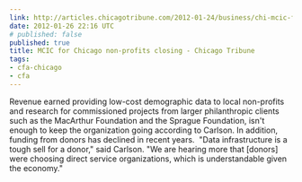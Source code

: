```yaml
---
link: http://articles.chicagotribune.com/2012-01-24/business/chi-mcic-for-chicago-nonprofits-closing-20120124_1_profits-donors-chicago-area
date: 2012-01-26 22:16 UTC
# published: false
published: true
title: MCIC for Chicago non-profits closing - Chicago Tribune
tags:
- cfa-chicago
- cfa
---
```


Revenue earned providing low-cost demographic data to local non-profits and research for commissioned projects from larger philanthropic clients such as the MacArthur Foundation and the Sprague Foundation, isn't enough to keep the organization going according to Carlson. In addition, funding from donors has declined in recent years.  "Data infrastructure is a tough sell for a donor," said Carlson. "We are hearing more that [donors] were choosing direct service organizations, which is understandable given the economy."
